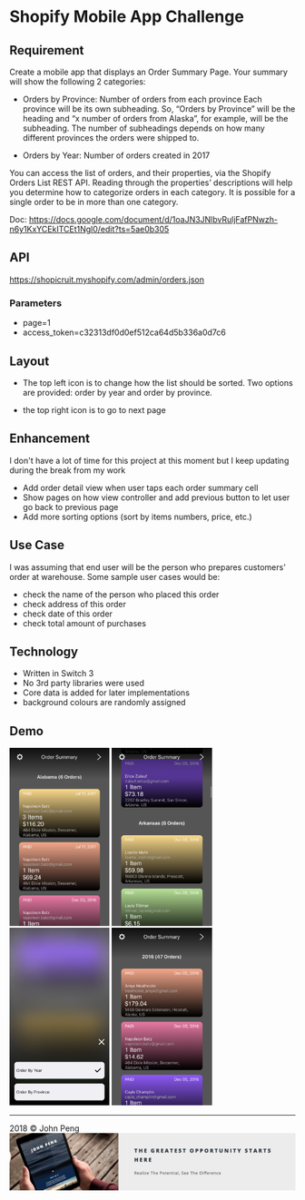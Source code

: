 # Shopify Mobile App Challenge  

## Requirement 

Create a mobile app that displays an Order Summary Page. Your summary will show the following 2 categories:

- Orders by Province: Number of orders from each province
Each province will be its own subheading. So, “Orders by Province” will be the heading and “x number of orders from Alaska”, for example, will be the subheading. The number of subheadings depends on how many different provinces the orders were shipped to.

- Orders by Year: Number of orders created in 2017

You can access the list of orders, and their properties, via the Shopify Orders List REST API. Reading through the properties’ descriptions will help you determine how to categorize orders in each category. It is possible for a single order to be in more than one category.

Doc: https://docs.google.com/document/d/1oaJN3JNlbvRuljFafPNwzh-n6y1KxYCEkITCEt1Ngl0/edit?ts=5ae0b305

## API

https://shopicruit.myshopify.com/admin/orders.json

### Parameters  

* page=1
* access_token=c32313df0d0ef512ca64d5b336a0d7c6



## Layout

- The top left icon is to change how the list should be sorted. Two options are provided: order by year and order by province.

- the top right icon is to go to next page

## Enhancement 

I don't have a lot of time for this project at this moment but I keep updating during the break from my work

- Add order detail view when user taps each order summary cell
- Show pages on how view controller and add previous button to let user go back to previous page
- Add more sorting options (sort by items numbers, price, etc.)

## Use Case

I was assuming that end user will be the person who prepares customers' order at warehouse. Some sample user cases would be:
- check the name of the person who placed this order
- check address of this order
- check date of this order
- check total amount of purchases  

## Technology

- Written in Switch 3 
- No 3rd party libraries were used
- Core data is added for later implementations 
- background colours are randomly assigned 

## Demo


<img src="https://github.com/jpeng06/Shopify-Mobile-App-Challenge/blob/master/demo/Simulator%20Screen%20Shot%20-%20iPhone%208%20Plus%20-%202018-07-08%20at%2000.07.04.png" width="35%">
<img src="https://github.com/jpeng06/Shopify-Mobile-App-Challenge/blob/master/demo/Simulator%20Screen%20Shot%20-%20iPhone%208%20Plus%20-%202018-07-08%20at%2000.07.23.png" width="35%">
<img src="https://github.com/jpeng06/Shopify-Mobile-App-Challenge/blob/master/demo/Simulator%20Screen%20Shot%20-%20iPhone%208%20Plus%20-%202018-07-08%20at%2000.07.27.png" width="35%">
<img src="https://github.com/jpeng06/Shopify-Mobile-App-Challenge/blob/master/demo/Simulator%20Screen%20Shot%20-%20iPhone%208%20Plus%20-%202018-07-08%20at%2000.07.34.png" width="35%">

<hr>
2018 © John Peng
<br>
<img src="https://github.com/jpeng06/Shopify-Mobile-App-Challenge/blob/master/demo/emailsig_2018.png">
